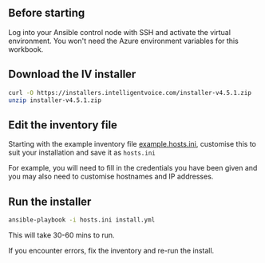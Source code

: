 Before starting
--

Log into your Ansible control node with SSH and activate the virtual environment.  You won't need the Azure environment variables for this workbook.

Download the IV installer
--

```bash
curl -O https://installers.intelligentvoice.com/installer-v4.5.1.zip
unzip installer-v4.5.1.zip
```
Edit the inventory file
---
Starting with the example inventory file [example.hosts.ini](ansible/example.hosts.ini), customise this to suit your installation and save it as `hosts.ini`

For example, you will need to fill in the credentials you have been given and you may also need to customise hostnames and IP addresses.

Run the installer
--
```bash
ansible-playbook -i hosts.ini install.yml
```
This will take 30-60 mins to run.

If you encounter errors, fix the inventory and re-run the install.